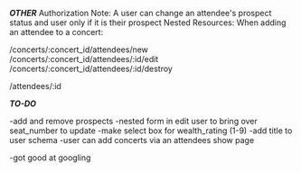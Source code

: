 ***OTHER***
Authorization Note: A user can change an attendee's prospect status and user only if it is their prospect
Nested Resources: When adding an attendee to a concert:

/concerts/:concert_id/attendees/new
/concerts/:concert_id/attendees/:id/edit
/concerts/:concert_id/attendees/:id/destroy

/attendees/:id

***TO-DO***

-add and remove prospects
-nested form in edit user to bring over seat_number to update
-make select box for wealth_rating (1-9)
-add title to user schema
-user can add concerts via an attendees show page

-got good at googling
